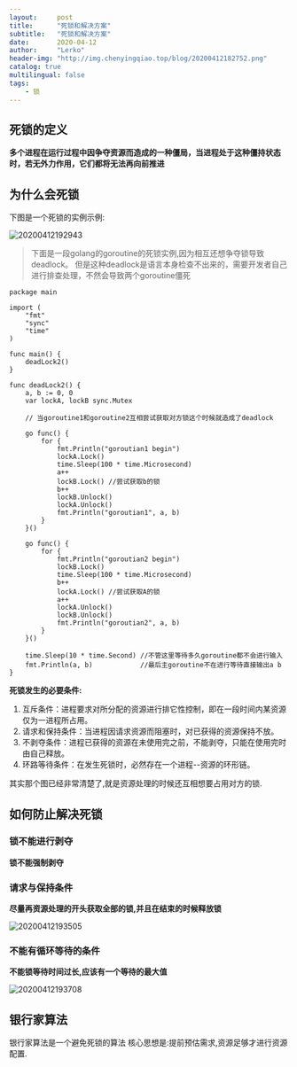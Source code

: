 ```yaml
---
layout:     post
title:      "死锁和解决方案"
subtitle:   "死锁和解决方案"
date:       2020-04-12
author:     "Lerko"
header-img: "http://img.chenyingqiao.top/blog/20200412182752.png"
catalog: true
multilingual: false
tags:
    - 锁
---
```


## 死锁的定义

**多个进程在运行过程中因争夺资源而造成的一种僵局，当进程处于这种僵持状态时，若无外力作用，它们都将无法再向前推进**

## 为什么会死锁

下图是一个死锁的实例示例:

![20200412192943](http://img.chenyingqiao.top/blog/20200412192943.png)

> 下面是一段golang的goroutine的死锁实例,因为相互还想争夺锁导致deadlock。
> 但是这种deadlock是语言本身检查不出来的，需要开发者自己进行排查处理，不然会导致两个goroutine僵死


```golang
package main

import (
	"fmt"
	"sync"
	"time"
)

func main() {
	deadLock2()
}

func deadLock2() {
	a, b := 0, 0
	var lockA, lockB sync.Mutex

	// 当goroutine1和goroutine2互相尝试获取对方锁这个时候就造成了deadlock

	go func() {
		for {
			fmt.Println("goroutian1 begin")
			lockA.Lock()
			time.Sleep(100 * time.Microsecond)
			a++
			lockB.Lock() //尝试获取b的锁
			b++
			lockB.Unlock()
			lockA.Unlock()
			fmt.Println("goroutian1", a, b)
		}
	}()

	go func() {
		for {
			fmt.Println("goroutian2 begin")
			lockB.Lock()
			time.Sleep(100 * time.Microsecond)
			b++
			lockA.Lock() //尝试获取A的锁
			a++
			lockA.Unlock()
			lockB.Unlock()
			fmt.Println("goroutian2", a, b)
		}
	}()

	time.Sleep(10 * time.Second) //不管这里等待多久goroutine都不会进行输入
	fmt.Println(a, b)            //最后主goroutine不在进行等待直接输出a b
}

```

**死锁发生的必要条件:**

1. 互斥条件：进程要求对所分配的资源进行排它性控制，即在一段时间内某资源仅为一进程所占用。
2. 请求和保持条件：当进程因请求资源而阻塞时，对已获得的资源保持不放。
3. 不剥夺条件：进程已获得的资源在未使用完之前，不能剥夺，只能在使用完时由自己释放。
4. 环路等待条件：在发生死锁时，必然存在一个进程--资源的环形链。


其实那个图已经非常清楚了,就是资源处理的时候还互相想要占用对方的锁.


## 如何防止解决死锁

### 锁不能进行剥夺

**锁不能强制剥夺**

### 请求与保持条件

**尽量再资源处理的开头获取全部的锁,并且在结束的时候释放锁**

![20200412193505](http://img.chenyingqiao.top/blog/20200412193505.png)


### 不能有循环等待的条件

**不能锁等待时间过长,应该有一个等待的最大值**

![20200412193708](http://img.chenyingqiao.top/blog/20200412193708.png)


## 银行家算法

银行家算法是一个避免死锁的算法
核心思想是:提前预估需求,资源足够才进行资源配置.